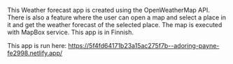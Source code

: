This Weather forecast app is created using the OpenWeatherMap API. There is also a feature where the user can open a map and select a place in it and get the weather forecast of the selected place. The map is executed with MapBox service. This app is in Finnish.

This app is run here: https://5f4fd64171b23a15ac275f7b--adoring-payne-fe2998.netlify.app/


